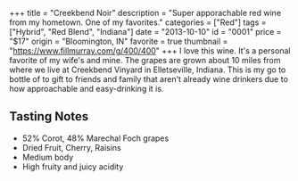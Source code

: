 +++
title = "Creekbend Noir"
description = "Super apporachable red wine from my hometown. One of my favorites."
categories = ["Red"]
tags = ["Hybrid", "Red Blend", "Indiana"]
date = "2013-10-10"
id = "0001"
price = "$17"
origin = "Bloomington, IN"
favorite = true
thumbnail = "https://www.fillmurray.com/g/400/400"
+++
I love this wine. It's a personal favorite of my wife's and mine. The grapes are grown about 10 miles from where we live at Creekbend Vinyard in Elletseville, Indiana. This is my go to bottle of to gift to friends and family that aren't already wine drinkers due to how approachable and easy-drinking it is.

## Tasting Notes

- 52% Corot, 48% Marechal Foch grapes
- Dried Fruit, Cherry, Raisins
- Medium body
- High fruity and juicy acidity
